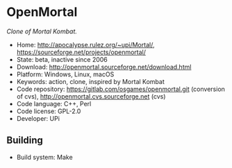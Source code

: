 # OpenMortal

_Clone of Mortal Kombat._

- Home: http://apocalypse.rulez.org/~upi/Mortal/, https://sourceforge.net/projects/openmortal/
- State: beta, inactive since 2006
- Download: http://openmortal.sourceforge.net/download.html
- Platform: Windows, Linux, macOS
- Keywords: action, clone, inspired by Mortal Kombat
- Code repository: https://gitlab.com/osgames/openmortal.git (conversion of cvs), http://openmortal.cvs.sourceforge.net (cvs)
- Code language: C++, Perl
- Code license: GPL-2.0
- Developer: UPi

## Building

- Build system: Make
